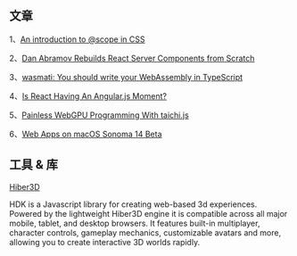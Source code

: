 ## 文章

1、[An introduction to @scope in CSS](https://fullystacked.net/posts/scope-in-css/)

2、[Dan Abramov Rebuilds React Server Components from Scratch](https://github.com/reactwg/server-components/discussions/5)

3、[wasmati: You should write your WebAssembly in TypeScript](https://www.zksecurity.xyz/blog/posts/wasmati/)

4、[Is React Having An Angular.js Moment?](https://marmelab.com/blog/2023/06/05/react-angularjs-moment.html)

5、[Painless WebGPU Programming With taichi.js](https://betterprogramming.pub/painless-webgpu-programming-with-taichi-js-afa43c7adb2e)

6、[Web Apps on macOS Sonoma 14 Beta](https://blog.tomayac.com/2023/06/07/web-apps-on-macos-sonoma-14-beta/)

## 工具 & 库

[Hiber3D](https://developer.hiber3d.com/docs)

HDK is a Javascript library for creating web-based 3d experiences. Powered by the lightweight Hiber3D engine it is compatible across all major mobile, tablet, and desktop browsers. It features built-in multiplayer, character controls, gameplay mechanics, customizable avatars and more, allowing you to create interactive 3D worlds rapidly.
